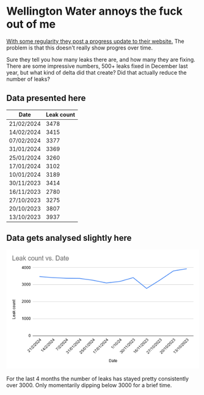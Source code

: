 # Wellington Water annoys the fuck out of me

[With some regularity they post a progress update to their website.](https://www.wellingtonwater.co.nz/resources/topic/water-conservation/leaks/leak-stats/) The problem is that this doesn't really show progres over time.

Sure they tell you how many leaks there are, and how many they are fixing. There are some impressive numbers, 500+ leaks fixed in December last year, but what kind of delta did that create? Did that actually reduce the number of leaks?

## Data presented here

| Date       | Leak count |
|------------|------------|
| 21/02/2024 | 3478       |
| 14/02/2024 | 3415       |
| 07/02/2024 | 3377       |
| 31/01/2024 | 3369       |
| 25/01/2024 | 3260       |
| 17/01/2024 | 3102       |
| 10/01/2024 | 3189       |
| 30/11/2023 | 3414       |
| 16/11/2023 | 2780       |
| 27/10/2023 | 3275       |
| 20/10/2023 | 3807       |
| 13/10/2023 | 3937       |

## Data gets analysed slightly here

![A graph of Wellingtons water leaks over time](resources/img.png)

For the last 4 months the number of leaks has stayed pretty consistently over 3000. Only momentarily dipping below 3000 for a brief time.